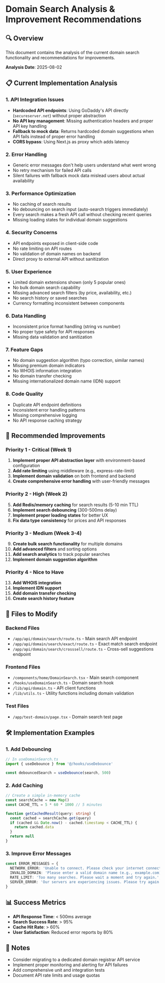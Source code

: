 # Domain Search Analysis & Improvement Recommendations

## 🔍 Overview
This document contains the analysis of the current domain search functionality and recommendations for improvements.

**Analysis Date**: 2025-08-02

## 📋 Current Implementation Analysis

### 1. API Integration Issues
- **Hardcoded API endpoints**: Using GoDaddy's API directly (`secureserver.net`) without proper abstraction
- **No API key management**: Missing authentication headers and proper API key handling
- **Fallback to mock data**: Returns hardcoded domain suggestions when API fails instead of proper error handling
- **CORS bypass**: Using Next.js as proxy which adds latency

### 2. Error Handling
- Generic error messages don't help users understand what went wrong
- No retry mechanism for failed API calls
- Silent failures with fallback mock data mislead users about actual availability

### 3. Performance Optimization
- No caching of search results
- No debouncing on search input (auto-search triggers immediately)
- Every search makes a fresh API call without checking recent queries
- Missing loading states for individual domain suggestions

### 4. Security Concerns
- API endpoints exposed in client-side code
- No rate limiting on API routes
- No validation of domain names on backend
- Direct proxy to external API without sanitization

### 5. User Experience
- Limited domain extensions shown (only 5 popular ones)
- No bulk domain search capability
- Missing advanced search filters (by price, availability, etc.)
- No search history or saved searches
- Currency formatting inconsistent between components

### 6. Data Handling
- Inconsistent price format handling (string vs number)
- No proper type safety for API responses
- Missing data validation and sanitization

### 7. Feature Gaps
- No domain suggestion algorithm (typo correction, similar names)
- Missing premium domain indicators
- No WHOIS information integration
- No domain transfer checking
- Missing internationalized domain name (IDN) support

### 8. Code Quality
- Duplicate API endpoint definitions
- Inconsistent error handling patterns
- Missing comprehensive logging
- No API response caching strategy

## 🚀 Recommended Improvements

### Priority 1 - Critical (Week 1)
1. **Implement proper API abstraction layer** with environment-based configuration
2. **Add rate limiting** using middleware (e.g., express-rate-limit)
3. **Implement domain validation** on both frontend and backend
4. **Create comprehensive error handling** with user-friendly messages

### Priority 2 - High (Week 2)
5. **Add Redis/memory caching** for search results (5-10 min TTL)
6. **Implement search debouncing** (300-500ms delay)
7. **Implement proper loading states** for better UX
8. **Fix data type consistency** for prices and API responses

### Priority 3 - Medium (Week 3-4)
9. **Create bulk search functionality** for multiple domains
10. **Add advanced filters** and sorting options
11. **Add search analytics** to track popular searches
12. **Implement domain suggestion algorithm**

### Priority 4 - Nice to Have
13. **Add WHOIS integration**
14. **Implement IDN support**
15. **Add domain transfer checking**
16. **Create search history feature**

## 📁 Files to Modify

### Backend Files
- `/app/api/domain/search/route.ts` - Main search API endpoint
- `/app/api/domain/search/exact/route.ts` - Exact match search endpoint
- `/app/api/domain/search/crosssell/route.ts` - Cross-sell suggestions endpoint

### Frontend Files
- `/components/home/DomainSearch.tsx` - Main search component
- `/hooks/useDomainSearch.ts` - Domain search hook
- `/lib/api/domain.ts` - API client functions
- `/lib/utils.ts` - Utility functions including domain validation

### Test Files
- `/app/test-domain/page.tsx` - Domain search test page

## 🛠️ Implementation Examples

### 1. Add Debouncing
```typescript
// In useDomainSearch.ts
import { useDebounce } from '@/hooks/useDebounce'

const debouncedSearch = useDebounce(search, 500)
```

### 2. Add Caching
```typescript
// Create a simple in-memory cache
const searchCache = new Map()
const CACHE_TTL = 5 * 60 * 1000 // 5 minutes

function getCachedResult(query: string) {
  const cached = searchCache.get(query)
  if (cached && Date.now() - cached.timestamp < CACHE_TTL) {
    return cached.data
  }
  return null
}
```

### 3. Improve Error Messages
```typescript
const ERROR_MESSAGES = {
  NETWORK_ERROR: 'Unable to connect. Please check your internet connection.',
  INVALID_DOMAIN: 'Please enter a valid domain name (e.g., example.com)',
  RATE_LIMIT: 'Too many searches. Please wait a moment and try again.',
  SERVER_ERROR: 'Our servers are experiencing issues. Please try again later.'
}
```

## 📊 Success Metrics
- **API Response Time**: < 500ms average
- **Search Success Rate**: > 95%
- **Cache Hit Rate**: > 60%
- **User Satisfaction**: Reduced error reports by 80%

## 📝 Notes
- Consider migrating to a dedicated domain registrar API service
- Implement proper monitoring and alerting for API failures
- Add comprehensive unit and integration tests
- Document API rate limits and usage quotas